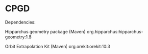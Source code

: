 # CPGD

Dependencies:

Hipparchus geometry package
(Maven) org.hipparchus:hipparchus-geometry:1.8

Orbit Extrapolation Kit
(Maven) org.orekit:orekit:10.3
